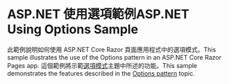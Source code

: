# <a name="aspnet-using-options-sample"></a><span data-ttu-id="36e5c-101">ASP.NET 使用選項範例</span><span class="sxs-lookup"><span data-stu-id="36e5c-101">ASP.NET Using Options Sample</span></span>

<span data-ttu-id="36e5c-102">此範例說明如何使用 ASP.NET Core Razor 頁面應用程式中的選項模式。</span><span class="sxs-lookup"><span data-stu-id="36e5c-102">This sample illustrates the use of the Options pattern in an ASP.NET Core Razor Pages app.</span></span> <span data-ttu-id="36e5c-103">這個範例將示範[選項模式](https://docs.microsoft.com/aspnet/core/fundamentals/configuration/options)主題中所述的功能。</span><span class="sxs-lookup"><span data-stu-id="36e5c-103">This sample demonstrates the features described in the [Options pattern](https://docs.microsoft.com/aspnet/core/fundamentals/configuration/options) topic.</span></span>
